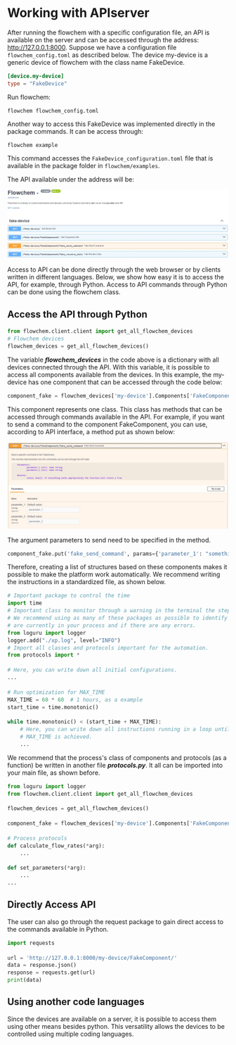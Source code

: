 # Working with APIserver

After running the flowchem with a specific configuration file, an API is available on the server and can be accessed 
through the address: http://127.0.0.1:8000. Suppose we have a configuration file `flowchem_config.toml` as 
described below. The device my-device is a generic device of flowchem with the class name FakeDevice.

```toml
[device.my-device]
type = "FakeDevice"
```

Run flowchem:
```shell
flowchem flowchem_config.toml
```

Another way to access this FakeDevice was implemented directly in the package commands. It can be access through:

```shell
flowchem example
```

This command accesses the `FakeDevice_configuration.toml` file that is available in the package folder in 
`flowchem/examples`.


The API available under the address will be:

![](FakeDeviceAPI.JPG)

Access to API can be done directly through the web browser or by clients written in different languages. Below, we 
show how easy it is to access the API, for example, through Python. Access to API commands through Python can be done
using the flowchem class.

## Access the API through Python

```python
from flowchem.client.client import get_all_flowchem_devices
# Flowchem devices
flowchem_devices = get_all_flowchem_devices()
```
The variable ***flowchem_devices*** in the code above is a dictionary with all devices connected through the API. With 
this variable, it is possible to access all components available from the devices. In this example, the my-device
has one component that can be accessed through the code below:

```python
component_fake = flowchem_devices['my-device'].Components['FakeComponent']
```

This component represents one class. This class has methods that can be accessed through commands available 
in the API. For example, if you want to send a command to the component FakeComponent, you can use, according to API 
interface, a method put as shown below:

![](FakeComponent.JPG)

The argument parameters to send need to be specified in the method.

```python
component_fake.put('fake_send_command', params={'parameter_1': "something", 'parameter_2': 'something'})
```

Therefore, creating a list of structures based on these components makes it possible to make the platform work 
automatically. We recommend writing the instructions in a standardized file, as shown below.

```python
# Important package to control the time
import time    
# Important class to monitor through a warning in the terminal the steps of the process.
# We recommend using as many of these packages as possible to identify which steps 
# are currently in your process and if there are any errors.
from loguru import logger
logger.add("./xp.log", level="INFO")
# Import all classes and protocols important for the automation.
from protocols import *

# Here, you can write down all initial configurations. 
...

# Run optimization for MAX_TIME
MAX_TIME = 60 * 60  # 1 hours, as a example
start_time = time.monotonic()

while time.monotonic() < (start_time + MAX_TIME):
    # Here, you can write down all instructions running in a loop until the 
    # MAX_TIME is achieved.
    ...
````

We recommend that the process's class of components and protocols (as a function) be written in another file 
***protocols.py***. It all can be imported into your main file, as shown before.

```python
from loguru import logger
from flowchem.client.client import get_all_flowchem_devices

flowchem_devices = get_all_flowchem_devices()

component_fake = flowchem_devices['my-device'].Components['FakeComponent']

# Process protocols
def calculate_flow_rates(*arg):
    ...

def set_parameters(*arg):
    ...
...
```

## Directly Access API

The user can also go through the request package to gain direct access to the commands available in Python.

```python
import requests

url = 'http://127.0.0.1:8000/my-device/FakeComponent/'
data = response.json()
response = requests.get(url)
print(data)
```

## Using another code languages

Since the devices are available on a server, it is possible to access them using other means besides python.
This versatility allows the devices to be controlled using multiple coding languages.
